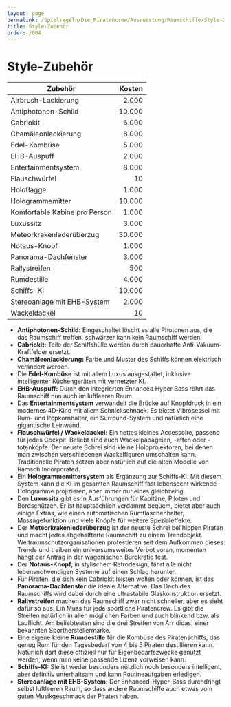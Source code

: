 ```yaml
---
layout: page
permalink: /Spielregeln/Die_Piratencrew/Ausruestung/Raumschiffe/Style-Zubehoer
title: Style-Zubehör
order: /004
---
```


# Style-Zubehör

| Zubehör | Kosten |
| ------- | -----: |
| Airbrush-Lackierung | 2.000 |
| Antiphotonen-Schild | 10.000 |
| Cabriokit | 6.000 |
| Chamäleonlackierung | 8.000 |
| Edel-Kombüse | 5.000 |
| EHB-Auspuff | 2.000 |
| Entertainmentsystem | 8.000 |
| Flauschwürfel | 10 |
| Holoflagge | 1.000 |
| Hologrammemitter | 10.000 |
| Komfortable Kabine pro Person | 1.000 |
| Luxussitz | 3.000 |
| Meteorkrakenlederüberzug | 30.000 |
| Notaus-Knopf | 1.000 |
| Panorama-Dachfenster | 3.000 |
| Rallystreifen | 500 |
| Rumdestille | 4.000 |
| Schiffs-KI | 10.000 |
| Stereoanlage mit EHB-System | 2.000 |
| Wackeldackel | 10 |

- **Antiphotonen-Schild:** Eingeschaltet löscht es alle Photonen aus, die das Raumschiff treffen, schwärzer kann kein Raumschiff werden.
- **Cabriokit:** Teile der Schiffshülle werden durch dauerhafte Anti-Vakuum-Kraftfelder ersetzt.
- **Chamäleonlackierung:** Farbe und Muster des Schiffs können elektrisch verändert werden.
- Die **Edel-Kombüse** ist mit allem Luxus ausgestattet, inklusive intelligenter Küchengeräten mit vernetzter KI.
- **EHB-Auspuff:** Durch den integrierten Enhanced Hyper Bass röhrt das Raumschiff nun auch im luftleeren Raum.
- Das **Entertainmentsystem** verwandelt die Brücke auf Knopfdruck in ein modernes 4D-Kino mit allem Schnickschnack. Es bietet Vibrosessel mit Rum- und Popkornhalter, ein Surround-System und natürlich eine gigantische Leinwand.
- **Flauschwürfel / Wackeldackel:** Ein nettes kleines Accessoire, passend für jedes Cockpit. Beliebt sind auch Wackelpapageien, -affen oder -totenköpfe. Der neuste Schrei sind kleine Holoprojektoren, bei denen man zwischen verschiedenen Wackelfiguren umschalten kann. Traditionelle Piraten setzen aber natürlich auf die alten Modelle von Ramsch Incorporated.
- Ein **Hologrammemittersystem** als Ergänzung zur Schiffs-KI. Mit diesem System kann die KI im gesamten Raumschiff fast lebensecht wirkende Hologramme projizieren, aber immer nur eines gleichzeitig.
- Den **Luxussitz** gibt es in Ausführungen für Kapitäne, Piloten und Bordschützen. Er ist hauptsächlich verdammt bequem, bietet aber auch einige Extras, wie einen automatischen Rumflaschenhalter, Massagefunktion und viele Knöpfe für weitere Spezialeffekte.
- Der **Meteorkrakenlederüberzug** ist der neuste Schrei bei hippen Piraten und macht jedes abgehalfterte Raumschiff zu einem Trendobjekt. Weltraumschutzorganisationen protestieren seit dem Aufkommen dieses Trends und treiben ein universumsweites Verbot voran, momentan hängt der Antrag in der wagonischen Bürokratie fest.
- Der **Notaus-Knopf**, in stylischem Retrodesign, fährt alle nicht lebensnotwendigen Systeme auf einen Schlag herunter.
- Für Piraten, die sich kein Cabriokit leisten wollen oder können, ist das **Panorama-Dachfenster** die ideale Alternative. Das Dach des Raumschiffs wird dabei durch eine ultrastabile Glaskonstruktion ersetzt.
- **Rallystreifen** machen das Raumschiff zwar nicht schneller, aber es sieht dafür so aus. Ein Muss für jede sportliche Piratencrew. Es gibt die Streifen natürlich in allen möglichen Farben und auch blinkend bzw. als Lauflicht. Am beliebtesten sind die drei Streifen von Arr&#39;didas, einer bekannten Sportherstellermarke.
- Eine eigene kleine **Rumdestille** für die Kombüse des Piratenschiffs, das genug Rum für den Tagesbedarf von 4 bis 5 Piraten destillieren kann. Natürlich darf diese offiziell nur für Eigenbedarfszwecke genutzt werden, wenn man keine passende Lizenz vorweisen kann.
- **Schiffs-KI:** Sie ist weder besonders nützlich noch besonders intelligent, aber definitiv unterhaltsam und kann Routineaufgaben erledigen.
- **Stereoanlage mit EHB-System:** Der Enhanced-Hyper-Bass durchdringt selbst luftleeren Raum, so dass andere Raumschiffe auch etwas vom guten Musikgeschmack der Piraten haben.
